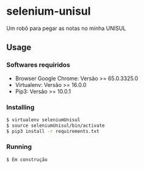 # selenium-unisul
Um robô para pegar as notas no minha UNISUL

## Usage

### Softwares requiridos
* Browser Google Chrome: Versão >= 65.0.3325.0
* Virtualenv: Versão >= 16.0.0
* Pip3: Versão >= 10.0.1

### Installing
```bash
$ virtualenv seleniumUnisul
$ source seleniumUnisul/bin/activate
$ pip3 install -r requirements.txt
```

### Running
```bash
$ Em construção
```
